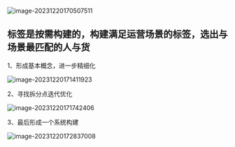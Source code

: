![image-20231220170507511](D:\项目\User-portrait\用户分析实战\assets\image-20231220170507511.png)

## 标签是按需构建的，构建满足运营场景的标签，选出与场景最匹配的人与货

1、形成基本概念，进一步精细化

![image-20231220171411923](D:\项目\User-portrait\用户分析实战\assets\image-20231220171411923.png)

2、寻找拆分点迭代优化

![image-20231220171742406](D:\项目\User-portrait\用户分析实战\assets\image-20231220171742406.png)

3、最后形成一个系统构建

![image-20231220172837008](D:\项目\User-portrait\用户分析实战\assets\image-20231220172837008.png)